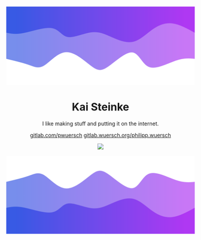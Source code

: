 ![Header](./header.png)

<h1 align="center">Kai Steinke</h1>
<p align="center">I like making stuff and putting it on the internet.</p>
<div align="center">
  <a href="https://gitlab.com/pwuersch">gitlab.com/pwuersch</a>
  <a href="https://gitlab.wuersch.org/philipp.wuersch">gitlab.wuersch.org/philipp.wuersch</a>
</div>


<p align="center">
  <img src="https://github-readme-stats.vercel.app/api/?username=pwuersch&title_color=4F8CC9&text_color=9f9f9f&show_icons=true&bg_color=00000000&hide_border=true&icon_color=4F8CC9&hide_title=true&count_private=true" />
</p>


![Footer](./footer.png)

